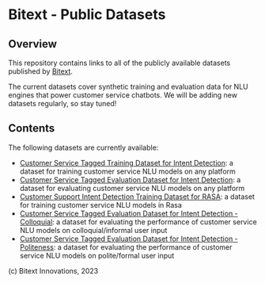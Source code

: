 Bitext - Public Datasets
========================

Overview
--------
This repository contains links to all of the publicly available datasets published by [Bitext](www.bitext.com).

The current datasets cover synthetic training and evaluation data for NLU engines that power customer service chatbots. We will be adding new datasets regularly, so stay tuned!

Contents
--------
The following datasets are currently available:
- [Customer Service Tagged Training Dataset for Intent Detection](/bitext/customer-support-intent-detection-training-dataset): a dataset for training customer service NLU models on any platform
- [Customer Service Tagged Evaluation Dataset for Intent Detection](/bitext/customer-support-intent-detection-evaluation-dataset): a dataset for evaluating customer service NLU models on any platform
- [Customer Support Intent Detection Training Dataset for RASA](/bitext/customer-support-intent-detection-training-dataset-rasa): a dataset for training customer service NLU models in Rasa
- [Customer Service Tagged Evaluation Dataset for Intent Detection - Colloquial](/bitext/customer-support-colloquial-evaluation-dataset): a dataset for evaluating the performance of customer service NLU models on colloquial/informal user input
- [Customer Service Tagged Evaluation Dataset for Intent Detection - Politeness](/bitext/customer-support-polite-evaluation-dataset): a dataset for evaluating the performance of customer service NLU models on polite/formal user input

(c) Bitext Innovations, 2023
